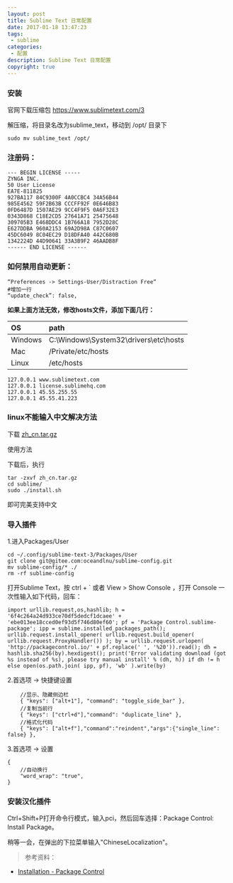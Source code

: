 ```yaml
---
layout: post
title: Sublime Text 日常配置
date: 2017-01-18 13:47:23
tags:
 - sublime
categories:
 - 配置
description: Sublime Text 日常配置
copyright: true
---
```


### 安装

官网下载压缩包 https://www.sublimetext.com/3

解压缩，将目录名改为sublime_text，移动到 /opt/ 目录下

	sudo mv sublime_text /opt/

### 注册码：

```
--- BEGIN LICENSE -----
ZYNGA INC.
50 User License
EA7E-811825
927BA117 84C9300F 4A0CCBC4 34A56B44
985E4562 59F2B63B CCCFF92F 0E646B83
0FD6487D 1507AE29 9CC4F9F5 0A6F32E3
0343D868 C18E2CD5 27641A71 25475648
309705B3 E468DDC4 1B766A18 7952D28C
E627DDBA 960A2153 69A2D98A C87C0607
45DC6049 8C04EC29 D18DFA40 442C680B
1342224D 44D90641 33A3B9F2 46AADB8F
------ END LICENSE ------
```

### 如何禁用自动更新：

```
“Preferences -> Settings-User/Distraction Free“
#增加一行
“update_check”: false,
```

__如果上面方法无效，修改hosts文件，添加下面几行：__

| OS | path |
| :--- | :------- |
|Windows | C:\Windows\System32\drivers\etc\hosts |
|Mac | /Private/etc/hosts |
|Linux | /etc/hosts |

```
127.0.0.1 www.sublimetext.com
127.0.0.1 license.sublimehq.com
127.0.0.1 45.55.255.55
127.0.0.1 45.55.41.223
```

### linux不能输入中文解决方法

下载 [zh_cn.tar.gz](/uploads/2017-01-18/zh_cn.tar.gz)

使用方法

下载后，执行

    tar -zxvf zh_cn.tar.gz 
	cd sublime/
    sudo ./install.sh

即可完美支持中文

### 导入插件

1.进入Packages/User

```
cd ~/.config/sublime-text-3/Packages/User
git clone git@gitee.com:oceandlnu/sublime-config.git
mv sublime-config/* ./
rm -rf sublime-config
```

打开Sublime Text，按 ctrl + \` 或者 View > Show Console ，打开 Console 一次性输入如下代码，回车：

```
import urllib.request,os,hashlib; h = '6f4c264a24d933ce70df5dedcf1dcaee' + 'ebe013ee18cced0ef93d5f746d80ef60'; pf = 'Package Control.sublime-package'; ipp = sublime.installed_packages_path(); urllib.request.install_opener( urllib.request.build_opener( urllib.request.ProxyHandler()) ); by = urllib.request.urlopen( 'http://packagecontrol.io/' + pf.replace(' ', '%20')).read(); dh = hashlib.sha256(by).hexdigest(); print('Error validating download (got %s instead of %s), please try manual install' % (dh, h)) if dh != h else open(os.path.join( ipp, pf), 'wb' ).write(by)
```

2.首选项 -> 快捷键设置

```
    //显示、隐藏侧边栏
    { "keys": ["alt+1"], "command": "toggle_side_bar" },
    //复制当前行
    { "keys": ["ctrl+d"],"command": "duplicate_line" },
    //格式化代码
    { "keys": ["alt+f"],"command":"reindent","args":{"single_line": false} },
```

3.首选项 -> 设置

```
{
    //自动换行
    "word_wrap": "true",
}
```

### 安装汉化插件

Ctrl+Shift+P打开命令行模式，输入pci，然后回车选择：Package Control: Install Package。

稍等一会，在弹出的下拉菜单输入"ChineseLocalization"。

> 参考资料：

+ [Installation - Package Control](https://packagecontrol.io/installation)